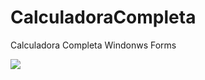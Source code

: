 # CalculadoraCompleta
Calculadora Completa Windonws Forms

<img src="https://imgur.com/3GacuxV.png">
